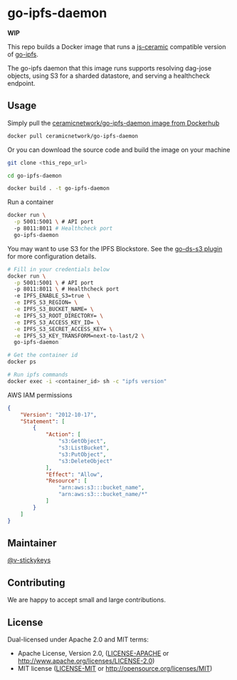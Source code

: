# go-ipfs-daemon

**WIP**

This repo builds a Docker image that runs a [js-ceramic](https://github.com/ceramicnetwork/js-ceramic) compatible version of [go-ipfs](https://github.com/ipfs/go-ipfs).

The go-ipfs daemon that this image runs supports resolving dag-jose objects, using S3 for a sharded datastore, and serving a healthcheck endpoint.

## Usage

Simply pull the [ceramicnetwork/go-ipfs-daemon image from Dockerhub](https://hub.docker.com/r/ceramicnetwork/go-ipfs-daemon)

```sh
docker pull ceramicnetwork/go-ipfs-daemon
```

Or you can download the source code and build the image on your machine

```sh
git clone <this_repo_url>

cd go-ipfs-daemon

docker build . -t go-ipfs-daemon
```

Run a container

```sh
docker run \
  -p 5001:5001 \ # API port
  -p 8011:8011 # Healthcheck port
  go-ipfs-daemon
```

You may want to use S3 for the IPFS Blockstore. See the [go-ds-s3 plugin](https://github.com/3box/go-ds-s3#configuration) for more configuration details.

```sh
# Fill in your credentials below
docker run \
  -p 5001:5001 \ # API port
  -p 8011:8011 \ # Healthcheck port
  -e IPFS_ENABLE_S3=true \
  -e IPFS_S3_REGION= \
  -e IPFS_S3_BUCKET_NAME= \
  -e IPFS_S3_ROOT_DIRECTORY= \
  -e IPFS_S3_ACCESS_KEY_ID= \
  -e IPFS_S3_SECRET_ACCESS_KEY= \
  -e IPFS_S3_KEY_TRANSFORM=next-to-last/2 \
  go-ipfs-daemon

# Get the container id
docker ps

# Run ipfs commands
docker exec -i <container_id> sh -c "ipfs version"
```

AWS IAM permissions
```json
{
    "Version": "2012-10-17",
    "Statement": [
        {
            "Action": [
                "s3:GetObject",
                "s3:ListBucket",
                "s3:PutObject",
                "s3:DeleteObject"
            ],
            "Effect": "Allow",
            "Resource": [
                "arn:aws:s3:::bucket_name",
                "arn:aws:s3:::bucket_name/*"
            ]
        }
    ]
}
```

## Maintainer

[@v-stickykeys](https://github.com/v-stickykeys)

## Contributing

We are happy to accept small and large contributions.

## License

Dual-licensed under Apache 2.0 and MIT terms:

- Apache License, Version 2.0, ([LICENSE-APACHE](https://github.com/ipfs/go-ipfs/blob/master/LICENSE-APACHE) or http://www.apache.org/licenses/LICENSE-2.0)
- MIT license ([LICENSE-MIT](https://github.com/ipfs/go-ipfs/blob/master/LICENSE-MIT) or http://opensource.org/licenses/MIT)
